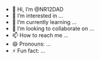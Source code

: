 - 👋 Hi, I’m @NR12DAD
- 👀 I’m interested in ...
- 🌱 I’m currently learning ...
- 💞️ I’m looking to collaborate on ...
- 📫 How to reach me ...
- 😄 Pronouns: ...
- ⚡ Fun fact: ...

<!---
NR12DAD/NR12DAD is a ✨ special ✨ repository because its `README.md` (this file) appears on your GitHub profile.
You can click the Preview link to take a look at your changes.
--->
